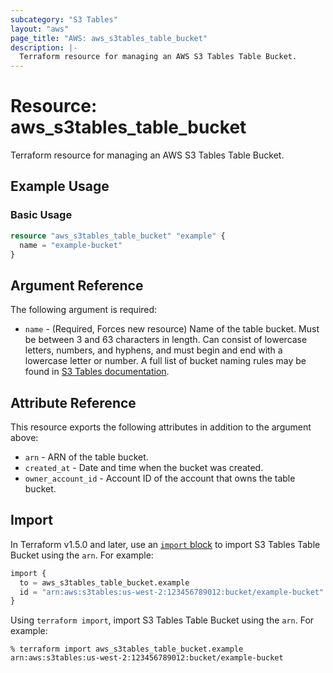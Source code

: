 ```yaml
---
subcategory: "S3 Tables"
layout: "aws"
page_title: "AWS: aws_s3tables_table_bucket"
description: |-
  Terraform resource for managing an AWS S3 Tables Table Bucket.
---
```


# Resource: aws_s3tables_table_bucket

Terraform resource for managing an AWS S3 Tables Table Bucket.

## Example Usage

### Basic Usage

```terraform
resource "aws_s3tables_table_bucket" "example" {
  name = "example-bucket"
}
```

## Argument Reference

The following argument is required:

* `name` - (Required, Forces new resource) Name of the table bucket.
  Must be between 3 and 63 characters in length.
  Can consist of lowercase letters, numbers, and hyphens, and must begin and end with a lowercase letter or number.
  A full list of bucket naming rules may be found in [S3 Tables documentation](???).

## Attribute Reference

This resource exports the following attributes in addition to the argument above:

* `arn` - ARN of the table bucket.
* `created_at` - Date and time when the bucket was created.
* `owner_account_id` - Account ID of the account that owns the table bucket.

## Import

In Terraform v1.5.0 and later, use an [`import` block](https://developer.hashicorp.com/terraform/language/import) to import S3 Tables Table Bucket using the `arn`.
For example:

```terraform
import {
  to = aws_s3tables_table_bucket.example
  id = "arn:aws:s3tables:us-west-2:123456789012:bucket/example-bucket"
}
```

Using `terraform import`, import S3 Tables Table Bucket using the `arn`.
For example:

```console
% terraform import aws_s3tables_table_bucket.example arn:aws:s3tables:us-west-2:123456789012:bucket/example-bucket
```
